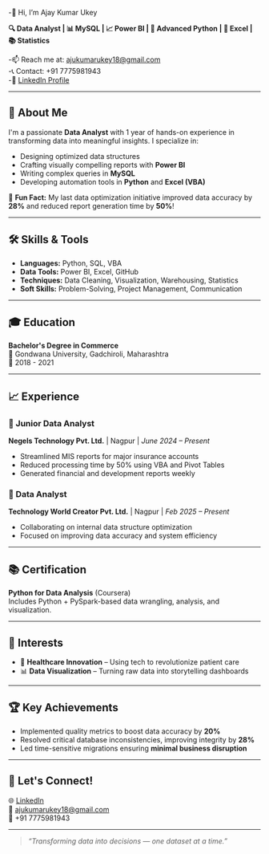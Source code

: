 -👋 Hi, I’m Ajay Kumar Ukey

**🔍 Data Analyst | 📊 MySQL | 📈 Power BI | 🐍 Advanced Python | 📗 Excel | 📚 Statistics**

  
-📫 Reach me at: ajukumarukey18@gmail.com  
-📞 Contact: +91 7775981943  
-🔗 [LinkedIn Profile](https://www.linkedin.com/in/ajaykumar-ukey-558542202/)

---

## 💼 About Me

I'm a passionate **Data Analyst** with 1 year of hands-on experience in transforming data into meaningful insights. I specialize in:

- Designing optimized data structures  
- Crafting visually compelling reports with **Power BI**  
- Writing complex queries in **MySQL**  
- Developing automation tools in **Python** and **Excel (VBA)**

🚀 **Fun Fact:** My last data optimization initiative improved data accuracy by **28%** and reduced report generation time by **50%**!

---

## 🛠 Skills & Tools

- **Languages:** Python, SQL, VBA  
- **Data Tools:** Power BI, Excel, GitHub  
- **Techniques:** Data Cleaning, Visualization, Warehousing, Statistics  
- **Soft Skills:** Problem-Solving, Project Management, Communication

---

## 🎓 Education

**Bachelor's Degree in Commerce**  
📍 Gondwana University, Gadchiroli, Maharashtra  
📅 2018 - 2021

---

## 📈 Experience

### 🔹 Junior Data Analyst  
**Negels Technology Pvt. Ltd.** | Nagpur | *June 2024 – Present*  
- Streamlined MIS reports for major insurance accounts  
- Reduced processing time by 50% using VBA and Pivot Tables  
- Generated financial and development reports weekly  

### 🔹 Data Analyst  
**Technology World Creator Pvt. Ltd.** | Nagpur | *Feb 2025 – Present*  
- Collaborating on internal data structure optimization  
- Focused on improving data accuracy and system efficiency  

---

## 📚 Certification

**Python for Data Analysis** (Coursera)  
Includes Python + PySpark-based data wrangling, analysis, and visualization.

---

## 📌 Interests

- 🧬 **Healthcare Innovation** – Using tech to revolutionize patient care  
- 📊 **Data Visualization** – Turning raw data into storytelling dashboards  

---

## 🏆 Key Achievements

- Implemented quality metrics to boost data accuracy by **20%**  
- Resolved critical database inconsistencies, improving integrity by **28%**  
- Led time-sensitive migrations ensuring **minimal business disruption**

---

## 🔗 Let's Connect!

🌐 [LinkedIn](https://www.linkedin.com/in/ajaykumar-ukey-558542202/)  
📧 ajukumarukey18@gmail.com  
📱 +91 7775981943

---

> *“Transforming data into decisions — one dataset at a time.”*
